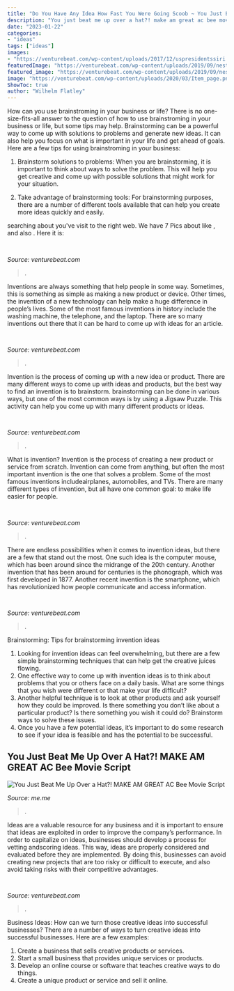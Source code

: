 ```yaml
---
title: "Do You Have Any Idea How Fast You Were Going Scoob ~ You Just Beat Me Up Over A Hat?! Make Am Great Ac Bee Movie Script"
description: "You just beat me up over a hat?! make am great ac bee movie script"
date: "2023-01-22"
categories:
- "ideas"
tags: ["ideas"]
images:
- "https://venturebeat.com/wp-content/uploads/2017/12/uspresidentssiri.jpg?w=800"
featuredImage: "https://venturebeat.com/wp-content/uploads/2019/09/nest-hub-max-assigned-reminder.jpg?w=800"
featured_image: "https://venturebeat.com/wp-content/uploads/2019/09/nest-hub-max-assigned-reminder.jpg?w=800"
image: "https://venturebeat.com/wp-content/uploads/2020/03/Item_page.png?w=800"
ShowToc: true
author: "Wilhelm Flatley"
---
```



How can you use brainstroming in your business or life?
There is no one-size-fits-all answer to the question of how to use brainstroming in your business or life, but some tips may help. Brainstorming can be a powerful way to come up with solutions to problems and generate new ideas. It can also help you focus on what is important in your life and get ahead of goals. Here are a few tips for using brainstroming in your business: 
1. Brainstorm solutions to problems: When you are brainstorming, it is important to think about ways to solve the problem. This will help you get creative and come up with possible solutions that might work for your situation. 

2. Take advantage of brainstorming tools: For brainstorming purposes, there are a number of different tools available that can help you create more ideas quickly and easily.

	

		
searching about  you've visit to the right web. We have 7 Pics about  like ,  and also . Here it is:
		
    
## 

<img loading=lazy src="https://venturebeat.com/wp-content/uploads/2020/03/Item_page.png?w=800" onerror="this.onerror=null;this.src='https://tse1.mm.bing.net/th?id=OIP.gP60ocmcV_93XCydU7yQ4QHaEw&amp;pid=15.1';" alt="">

_Source: venturebeat.com_

>. 

	

Inventions are always something that help people in some way. Sometimes, this is something as simple as making a new product or device. Other times, the invention of a new technology can help make a huge difference in people’s lives. Some of the most famous inventions in history include the washing machine, the telephone, and the laptop. There are so many inventions out there that it can be hard to come up with ideas for an article.

    
## 

<img loading=lazy src="https://venturebeat.com/wp-content/uploads/2019/05/firefox-voice-search-widget.png" onerror="this.onerror=null;this.src='https://tse4.mm.bing.net/th?id=OIP.OYqjpvfURGBtMOr7J1iMewHaEg&amp;pid=15.1';" alt="">

_Source: venturebeat.com_

>. 

	

Invention is the process of coming up with a new idea or product. There are many different ways to come up with ideas and products, but the best way to find an invention is to brainstorm. brainstorming can be done in various ways, but one of the most common ways is by using a Jigsaw Puzzle. This activity can help you come up with many different products or ideas.

    
## 

<img loading=lazy src="https://venturebeat.com/wp-content/uploads/2018/07/1500-js1024_bellagio4-wlogo.jpg?w=800" onerror="this.onerror=null;this.src='https://tse2.mm.bing.net/th?id=OIP.EYe9BK3Ps3xvjwsdw3zcBwHaEx&amp;pid=15.1';" alt="">

_Source: venturebeat.com_

>. 

	

What is invention?
Invention is the process of creating a new product or service from scratch. Invention can come from anything, but often the most important invention is the one that solves a problem. Some of the most famous inventions includeairplanes, automobiles, and TVs. There are many different types of invention, but all have one common goal: to make life easier for people.

    
## 

<img loading=lazy src="https://venturebeat.com/wp-content/uploads/2019/06/facebook-container-mozilla.jpg" onerror="this.onerror=null;this.src='https://tse3.mm.bing.net/th?id=OIP.Ua9G__9R4J_-GlZdRqPWnQHaEc&amp;pid=15.1';" alt="">

_Source: venturebeat.com_

>. 

	

There are endless possibilities when it comes to invention ideas, but there are a few that stand out the most. One such idea is the computer mouse, which has been around since the midrange of the 20th century. Another invention that has been around for centuries is the phonograph, which was first developed in 1877. Another recent invention is the smartphone, which has revolutionized how people communicate and access information.

    
## 

<img loading=lazy src="https://venturebeat.com/wp-content/uploads/2019/09/nest-hub-max-assigned-reminder.jpg?w=800" onerror="this.onerror=null;this.src='https://tse2.mm.bing.net/th?id=OIP.GurE41Br0FKPNk4NxgZcWwHaE7&amp;pid=15.1';" alt="">

_Source: venturebeat.com_

>. 

	

Brainstorming: Tips for brainstorming invention ideas
1. Looking for invention ideas can feel overwhelming, but there are a few simple brainstorming techniques that can help get the creative juices flowing.
2. One effective way to come up with invention ideas is to think about problems that you or others face on a daily basis. What are some things that you wish were different or that make your life difficult?
3. Another helpful technique is to look at other products and ask yourself how they could be improved. Is there something you don’t like about a particular product? Is there something you wish it could do? Brainstorm ways to solve these issues.
4. Once you have a few potential ideas, it’s important to do some research to see if your idea is feasible and has the potential to be successful.

    
## You Just Beat Me Up Over A Hat?! MAKE AM GREAT AC Bee Movie Script

<img loading=lazy src="https://pics.me.me/thumb_you-just-beat-me-up-over-a-hat-make-am-66743627.png" onerror="this.onerror=null;this.src='https://tse3.mm.bing.net/th?id=OIP.BmNaF0j3dQV3tYVKesVaVwAAAA&amp;pid=15.1';" alt="You Just Beat Me Up Over a Hat?! MAKE AM GREAT AC Bee Movie Script">

_Source: me.me_

>. 

	

Ideas are a valuable resource for any business and it is important to ensure that ideas are exploited in order to improve the company’s performance. In order to capitalize on ideas, businesses should develop a process for vetting andscoring ideas. This way, ideas are properly considered and evaluated before they are implemented. By doing this, businesses can avoid creating new projects that are too risky or difficult to execute, and also avoid taking risks with their competitive advantages.

    
## 

<img loading=lazy src="https://venturebeat.com/wp-content/uploads/2017/12/uspresidentssiri.jpg?w=800" onerror="this.onerror=null;this.src='https://tse3.mm.bing.net/th?id=OIP.OcejVjsL9Jibue1HaAgyjAHaFV&amp;pid=15.1';" alt="">

_Source: venturebeat.com_

>. 

	

Business Ideas: How can we turn those creative ideas into successful businesses?
There are a number of ways to turn creative ideas into successful businesses. Here are a few examples: 
1. Create a business that sells creative products or services.
2. Start a small business that provides unique services or products.
3. Develop an online course or software that teaches creative ways to do things. 
4. Create a unique product or service and sell it online.

